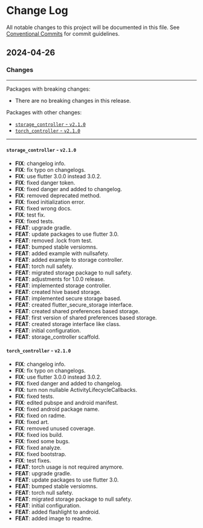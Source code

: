 # Change Log

All notable changes to this project will be documented in this file.
See [Conventional Commits](https://conventionalcommits.org) for commit guidelines.

## 2024-04-26

### Changes

---

Packages with breaking changes:

 - There are no breaking changes in this release.

Packages with other changes:

 - [`storage_controller` - `v2.1.0`](#storage_controller---v210)
 - [`torch_controller` - `v2.1.0`](#torch_controller---v210)

---

#### `storage_controller` - `v2.1.0`

 - **FIX**: changelog info.
 - **FIX**: fix typo on changelogs.
 - **FIX**: use flutter 3.0.0 instead 3.0.2.
 - **FIX**: fixed danger token.
 - **FIX**: fixed danger and added to changelog.
 - **FIX**: removed deprecated method.
 - **FIX**: fixed initialization error.
 - **FIX**: fixed wrong docs.
 - **FIX**: test fix.
 - **FIX**: fixed tests.
 - **FEAT**: upgrade gradle.
 - **FEAT**: update packages to use flutter 3.0.
 - **FEAT**: removed .lock from test.
 - **FEAT**: bumped stable versiomns.
 - **FEAT**: added example with nullsafety.
 - **FEAT**: added example to storage controller.
 - **FEAT**: torch null safety.
 - **FEAT**: migrated storage package to null safety.
 - **FEAT**: adjustments for 1.0.0 release.
 - **FEAT**: implemented storage controller.
 - **FEAT**: created hive based storage.
 - **FEAT**: implemented secure storage based.
 - **FEAT**: created flutter_secure_storage interface.
 - **FEAT**: created shared preferences based storage.
 - **FEAT**: first version of shared preferences based storage.
 - **FEAT**: created storage interface like class.
 - **FEAT**: initial configuration.
 - **FEAT**: storage_controller scaffold.

#### `torch_controller` - `v2.1.0`

 - **FIX**: changelog info.
 - **FIX**: fix typo on changelogs.
 - **FIX**: use flutter 3.0.0 instead 3.0.2.
 - **FIX**: fixed danger and added to changelog.
 - **FIX**: turn non nullable ActivityLifecycleCallbacks.
 - **FIX**: fixed tests.
 - **FIX**: edited pubspe and android manifest.
 - **FIX**: fixed android package name.
 - **FIX**: fixed on radme.
 - **FIX**: fixed art.
 - **FIX**: removed unused coverage.
 - **FIX**: fixed ios build.
 - **FIX**: fixed some bugs.
 - **FIX**: fixed analyze.
 - **FIX**: fixed bootstrap.
 - **FIX**: test fixes.
 - **FEAT**: torch usage is not required anymore.
 - **FEAT**: upgrade gradle.
 - **FEAT**: update packages to use flutter 3.0.
 - **FEAT**: bumped stable versiomns.
 - **FEAT**: torch null safety.
 - **FEAT**: migrated storage package to null safety.
 - **FEAT**: initial configuration.
 - **FEAT**: added flashlight to android.
 - **FEAT**: added image to readme.

